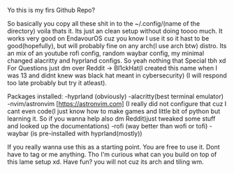 Yo this is my firs Github Repo?

So basically you copy all these shit in to the ~/.config/(name of the directory)
voila thats it.
Its just an clean setup without doing toooo much.
It works very good on EndavourOS cuz you know I use it so it hast to be good(hopefully), but will probably fine on any arch(I use arch btw) distro. 
Its an mix of an youtube rofi config, random waybar config, my minimal changed alacritty and hyprland configs. So yeah nothing that Special tbh xd
For Questions just dm over Reddit -> Bl1ckHat(I created this name when I was 13 and didnt knew was black hat meant in cybersecurity) (I will respond too late probably but try it atleast).

Packages installed:
-hyprland (obviously)
-alacritty(best terminal emulator)
-nvim/astronvim [https://astronvim.com] (I really did not configure that cuz I cant even code(I just know how to make games and little bit of python but learning it. So if you wanna help also dm Reddit)just tweaked some stuff and looked up the documentations)
-rofi (way better than wofi or tofi)
-waybar (is pre-installed with hyprland(mostly))

If you really wanna use this as a starting point. You are free to use it. Dont have to tag or me anything. Tho I'm curious what can you build on top of this lame setup xd.
Have fun? you will not cuz its arch and tiling wm.
